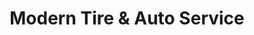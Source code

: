 ---
title: "Modern Tire & Auto Service"
url: /newington/modern-tire-and-auto-service/
shop: car repair
---